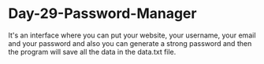 # Day-29-Password-Manager
It's an interface where you can put your website, your username, your email and your password and also you can generate a strong password and then the program will save all the data in the data.txt file.
